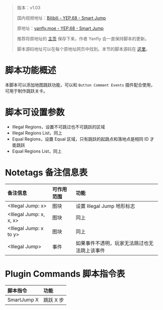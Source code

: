 > 版本：v1.03
>
> 国内视频地址：[Bilibili - YEP.68 - Smart Jump](https://www.bilibili.com/video/av3174787/#page=73)
>
> 原地址：[yanfly.moe - YEP.68 - Smart Jump](http://yanfly.moe/2016/02/07/yep-68-smart-jump/)
> 
> 推荐将原地址的 [主页](http://yanfly.moe/yep/) 保存下来，作者 Yanfly 会一直保持脚本的更新。
> 
> 脚本源码地址可以在每个原地址网页中找到。本节的脚本源码在 [这里](https://www.dropbox.com/s/fipeaprrudieepz/YEP_SmartJump.js?dl=0)。

# 脚本功能概述

本脚本可以添加地图跳跃功能，可以和 `Button Comment Events` 插件配合使用，可用于制作跳跃关卡。

# 脚本可设置参数

- Illegal Regions，设置不可跳过也不可跳跃的区域
- Illegal Regions List，同上
- Equal Regions，设置 Equal 区域，只有跳跃的起跳点和落地点是相同 ID 才能跳跃
- Equal Regions List，同上

# Notetags 备注信息表

备注信息|可作用范围|功能
:-|:-|:-
&lt;Illegal Jump: x>|图块|设置 Illegal Jump 地形标志
&lt;Illegal Jump: x, x, x>|图块|同上
&lt;Illegal Jump: x to y>|图块|同上
&lt;Illegal Jump>|事件|如果事件不透明，玩家无法跳过也无法跳上该事件

# Plugin Commands 脚本指令表

脚本指令|功能
:-|:-
SmartJump X|跳跃 X 步

